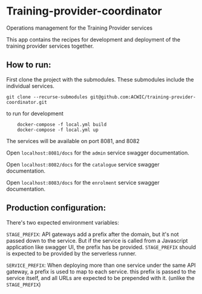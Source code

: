 # Training-provider-coordinator
Operations management for the Training Provider services

This app contains the recipes for development and deployment of the training provider services together.
 
 ## How to run:
 First clone the project with the submodules. These submodules include the individual services.
 
 `git clone --recurse-submodules git@github.com:ACWIC/training-provider-coordinator.git`
 
 
 to run for development
``` shell script
    docker-compose -f local.yml build
    docker-compose -f local.yml up
```
The services will be available on port 8081, and 8082

Open `localhost:8081/docs` for the `admin` service swagger documentation.

Open `localhost:8082/docs` for the `catalogue` service swagger documentation.

Open `localhost:8083/docs` for the `enrolment` service swagger documentation.



## Production configuration:
There's two expected environment variables:

`STAGE_PREFIX`: API gateways add a prefix after the domain, but it's not passed down to the service.
But if the service is called from a Javascript application like swagger UI, the prefix has be provided.
`STAGE_PREFIX` should is expected to be provided by the serverless runner.


`SERVICE_PREFIX`: When deploying more than one service under the same API gateway, a prefix is used to
map to each service. this prefix is passed to the service itself, and all URLs are expected to be prepended
with it. (unlike the `STAGE_PREFIX`)
